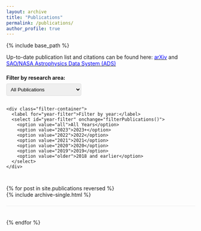 ```yaml
---
layout: archive
title: "Publications"
permalink: /publications/
author_profile: true
---
```


{% include base_path %}

<div class="publications-header">
  <p>Up-to-date publication list and citations can be found here: 
    <a href="https://arxiv.org/search/?query=Ramachandra%2C+N&searchtype=author&abstracts=show&order=-announced_date_first&size=50" target="_blank"><span style="color:blue">arXiv</span></a> 
    and 
    <a href="https://ui.adsabs.harvard.edu/#/public-libraries/y2_59cmZQ2iC2mUPSYSXtQ" target="_blank"><span style="color:blue">SAO/NASA Astrophysics Data System (ADS)</span></a>
  </p>
  
  <div class="publication-filters">
    <div class="filter-container">
      <label for="pub-filter">Filter by research area:</label>
      <select id="pub-filter" onchange="filterPublications()">
        <option value="all">All Publications</option>
        <option value="cosmic">Cosmic Web & Dark Matter</option>
        <option value="ml">Machine Learning</option>
        <option value="lens">Gravitational Lensing</option>
        <option value="uncertainty">Uncertainty Quantification</option>
      </select>
    </div>
    
    <div class="filter-container">
      <label for="year-filter">Filter by year:</label>
      <select id="year-filter" onchange="filterPublications()">
        <option value="all">All Years</option>
        <option value="2023">2023+</option>
        <option value="2022">2022</option>
        <option value="2021">2021</option>
        <option value="2020">2020</option>
        <option value="2019">2019</option>
        <option value="older">2018 and earlier</option>
      </select>
    </div>
  </div>
</div>

<div id="publication-container">
  {% for post in site.publications reversed %}
    <div class="publication-item" 
         data-year="{{ post.date | date: '%Y' }}" 
         data-tags="{{ post.tags | join: ' ' }}">
      {% include archive-single.html %}
    </div>
  {% endfor %}
</div>

<script>
  function filterPublications() {
    const topicFilter = document.getElementById('pub-filter').value;
    const yearFilter = document.getElementById('year-filter').value;
    const publications = document.querySelectorAll('.publication-item');
    
    publications.forEach(pub => {
      const pubYear = pub.getAttribute('data-year');
      const pubTags = pub.getAttribute('data-tags');
      let showByTopic = false;
      let showByYear = false;
      
      // Topic filtering
      if (topicFilter === 'all') {
        showByTopic = true;
      } else if (topicFilter === 'cosmic' && pubTags.includes('cosmic') || pubTags.includes('dark matter')) {
        showByTopic = true;
      } else if (topicFilter === 'ml' && pubTags.includes('machine learning') || pubTags.includes('deep learning')) {
        showByTopic = true;
      } else if (topicFilter === 'lens' && pubTags.includes('lensing')) {
        showByTopic = true;
      } else if (topicFilter === 'uncertainty' && pubTags.includes('uncertainty')) {
        showByTopic = true;
      }
      
      // Year filtering
      if (yearFilter === 'all') {
        showByYear = true;
      } else if (yearFilter === '2023' && parseInt(pubYear) >= 2023) {
        showByYear = true;
      } else if (yearFilter === pubYear) {
        showByYear = true;
      } else if (yearFilter === 'older' && parseInt(pubYear) <= 2018) {
        showByYear = true;
      }
      
      // Show publication if it passes both filters
      if (showByTopic && showByYear) {
        pub.style.display = 'block';
      } else {
        pub.style.display = 'none';
      }
    });
  }
  
  // Initialize tags for publications
  document.addEventListener('DOMContentLoaded', function() {
    const publications = document.querySelectorAll('.publication-item');
    
    publications.forEach(pub => {
      const title = pub.querySelector('.archive__item-title').textContent.toLowerCase();
      const excerpt = pub.querySelector('.archive__item-excerpt') ? 
                     pub.querySelector('.archive__item-excerpt').textContent.toLowerCase() : '';
      const content = title + ' ' + excerpt;
      let tags = [];
      
      // Assign tags based on content
      if (content.includes('cosmic') || content.includes('dark matter') || 
          content.includes('halo') || content.includes('filament') || 
          content.includes('void') || content.includes('multistream')) {
        tags.push('cosmic', 'dark matter');
      }
      
      if (content.includes('machine learning') || content.includes('deep learning') || 
          content.includes('neural network') || content.includes('ai') || 
          content.includes('cnn')) {
        tags.push('machine learning', 'deep learning');
      }
      
      if (content.includes('lens') || content.includes('gravitational lens')) {
        tags.push('lensing');
      }
      
      if (content.includes('uncertainty') || content.includes('probabilistic') || 
          content.includes('bayesian')) {
        tags.push('uncertainty');
      }
      
      pub.setAttribute('data-tags', tags.join(' '));
    });
  });
</script>

<style>
  .publications-header {
    margin-bottom: 2em;
  }
  
  .publication-filters {
    display: flex;
    flex-wrap: wrap;
    gap: 1em;
    margin: 1.5em 0;
  }
  
  .filter-container {
    display: flex;
    flex-direction: column;
    min-width: 200px;
  }
  
  .filter-container label {
    margin-bottom: 0.5em;
    font-weight: bold;
  }
  
  .filter-container select {
    padding: 0.5em;
    border-radius: 4px;
    border: 1px solid #ddd;
  }
  
  .publication-item {
    margin-bottom: 2.5em;
    padding-bottom: 1.5em;
    border-bottom: 1px solid #eee;
  }
  
  @media (max-width: 768px) {
    .publication-filters {
      flex-direction: column;
    }
  }
</style>
